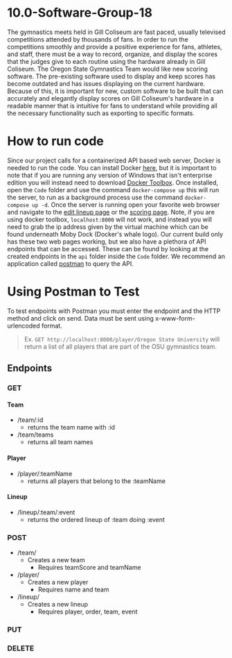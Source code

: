 # 10.0-Software-Group-18

The gymnastics meets held in Gill Coliseum are fast paced, usually televised competitions attended by thousands of fans. In order to run the competitions smoothly and provide a positive experience for fans, athletes, and staff, there must be a way to record, organize, and display the scores that the judges give to each routine using the hardware already in Gill Coliseum. The Oregon State Gymnastics Team would like new scoring software. The pre-existing software used to display and keep scores has become outdated and has issues displaying on the current hardware. Because of this, it is important for new, custom software to be built that can accurately and elegantly display scores on Gill Coliseum's hardware in a readable manner that is intuitive for fans to understand while providing all the necessary functionality such as exporting to specific formats.

# How to run code

Since our project calls for a containerized API based web server, Docker is needed to run the code. You can install Docker [here](https://www.docker.com/products/docker-desktop), but it is important to note that if you are running any version of Windows that isn't enterprise edition you will instead need to download [Docker Toolbox](https://docs.docker.com/toolbox/toolbox_install_windows/). Once installed, open the `Code` folder and use the command `docker-compose up` this will run the server, to run as a background process use the command `docker-compose up -d`. Once the server is running open your favorite web browser and navigate to the [edit lineup page](http://localhost:8000/lineup.html) or the [scoring page](http://localhost:8000/scoring.html). Note, if you are using docker toolbox, `localhost:8000` will not work, and instead you will need to grab the ip address given by the virtual machine which can be found underneath Moby Dock (Docker's whale logo). Our current build only has these two web pages working, but we also have a plethora of API endpoints that can be accessed. These can be found by looking at the created endpoints in the  `api` folder inside the `Code` folder. We recommend an application called [postman](https://www.getpostman.com/) to query the API.

# Using Postman to Test

To test endpoints with Postman you must enter the endpoint and the HTTP method and click on send. Data must be sent using x-www-form-urlencoded format.
> Ex. `GET http://localhost:8000/player/Oregon State University` will return a list of all players that are part of
> the OSU gymnastics team.

## Endpoints
### GET
#### Team
  * /team/:id
    * returns the team name with :id
  * /team/teams
    * returns all team names
#### Player
  * /player/:teamName
    * returns all players that belong to the :teamName
#### Lineup
  * /lineup/:team/:event
    * returns the ordered lineup of :team doing :event
### POST
  * /team/
    * Creates a new team
      * Requires teamScore and teamName
  * /player/
    * Creates a new player
      * Requires name and team
  * /lineup/
    * Creates a new lineup
      * Requires player, order, team, event
### PUT
### DELETE
